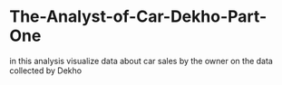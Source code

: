 # The-Analyst-of-Car-Dekho-Part-One
in this analysis visualize data about car sales by the owner on the data collected by Dekho

